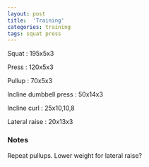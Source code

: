 ```yaml
---
layout: post
title:  'Training'
categories: training
tags: squat press
---
```


Squat : 195x5x3

Press  : 120x5x3

Pullup  : 70x5x3

Incline dumbbell press : 50x14x3

Incline curl  :  25x10,10,8

Lateral raise : 20x13x3

### Notes

Repeat pullups. Lower weight for lateral raise?
